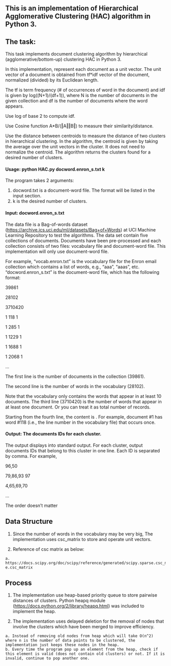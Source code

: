 ## This is an implementation of Hierarchical Agglomerative Clustering (HAC) algorithm in Python 3.


## The task:
This task implements document clustering algorithm by hierarchical (agglomerative/bottom-up) clustering HAC in Python 3.

In this implementation, represent each document as a unit vector. The unit vector of a document is obtained from tf*idf vector of the document, normalized (divided) by its Euclidean length. 

The tf is term frequency (# of occurrences of word in the document) and idf is given by log((N+1)/(df+1)), where N is the number of documents in the given collection and df is the number of documents where the word appears.

Use log of base 2 to compute idf.

Use Cosine function A*B/(‖A‖‖B‖) to measure their similarity/distance.

Use the distance between centroids to measure the distance of two clusters in hierarchical clustering.
In the algorithm, the centroid is given by taking the average over the unit vectors in the cluster. 
It does not need to normalize the centroid.
The algorithm returns the clusters found for a desired number of clusters.

#### Usage: python HAC.py docword.enron_s.txt k
The program takes 2 arguments:
  1. docword.txt is a document-word file. The format will be listed in the input section.
  2. k is the desired number of clusters.

#### Input: docword.enron_s.txt
The data file is a Bag-of-words dataset (https://archive.ics.uci.edu/ml/datasets/Bag+of+Words) at UCI Machine Learning Repository to test the algorithms.
The data set contain five collections of documents. Documents have been pre-processed and each collection consists of two files: vocabulary file and document-word file. This implementation will only use document-word file.

For example, “vocab.enron.txt” is the vocabulary file for the Enron email collection which contains a list of words, e.g., “aaa”, “aaas”, etc. “docword.enron_s.txt” is the document-word file, which has the following format:

39861

28102

3710420

1 118 1

1 285 1

1 1229 1

1 1688 1

1 2068 1

...

The first line is the number of documents in the collection (39861). 

The second line is the number of words in the vocabulary (28102).

Note that the vocabulary only contains the words that appear in at least 10 documents.
The third line (3710420) is the number of words that appear in at least one document.
Or you can treat it as total number of records.

Starting from the fourth line, the content is <document id> <word id> <tf>. 
For example, document #1 has word #118 (i.e., the line number in the vocabulary file) that occurs once.

#### Output: The documents IDs for each cluster.
The output displays into standard output.
For each cluster, output documents IDs that belong to this cluster in one line. Each ID is separated by comma. For example,

96,50

79,86,93 97

4,65,69,70

...

The order doesn’t matter

## Data Structure
  1. Since the number of words in the vocabulary may be very big, The implementation uses csc_matrix to store and operate unit vectors.
  
  2. Reference of csc matrix as below:
  
    a. https://docs.scipy.org/doc/scipy/reference/generated/scipy.sparse.csc_matrix.html#scipy.spars e.csc_matrix



## Process

  1. The implementation use heap-based priority queue to store pairwise distances of clusters. Python heapq module (https://docs.python.org/2/library/heapq.html) was included to implement the heap. 

  2. The implementation uses delayed deletion for the removal of nodes that involve the clusters which have been merged to improve efficiency.
    
    a. Instead of removing old nodes from heap which will take O(n^2) where n is the number of data points to be clustered, the implementation just keeps these nodes in the heap.
    b. Every time the program pop up an element from the heap, check if this element is valid (does not contain old clusters) or not. If it is invalid, continue to pop another one.
